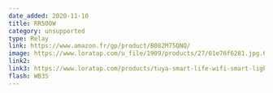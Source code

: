```yaml
---
date_added: 2020-11-10
title: RR500W
category: unsupported
type: Relay
link: https://www.amazon.fr/gp/product/B082M75QNQ/
image: https://www.loratap.com/u_file/1909/products/27/61e76f6281.jpg.640x640.jpg
link2: 
link3: https://www.loratap.com/products/tuya-smart-life-wifi-smart-ligh-switch-relay-module-remote-control-google-home-alexa-echo-works-with-wall-manual-switch-10a
flash: WB3S
---
```

